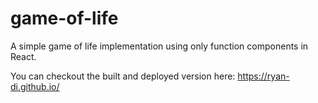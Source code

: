 # game-of-life
A simple game of life implementation using only function components in React.

You can checkout the built and deployed version here:
<https://ryan-di.github.io/>
